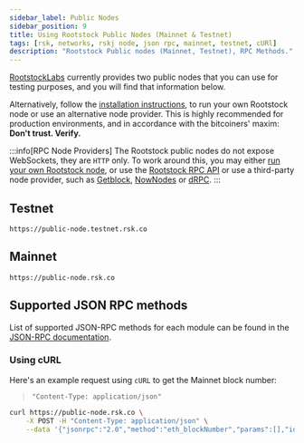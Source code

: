 ```yaml
---
sidebar_label: Public Nodes
sidebar_position: 9
title: Using Rootstock Public Nodes (Mainnet & Testnet)
tags: [rsk, networks, rskj node, json rpc, mainnet, testnet, cURl]
description: "Rootstock Public nodes (Mainnet, Testnet), RPC Methods."
---
```


[RootstockLabs](https://www.rootstocklabs.com/) currently provides two public nodes that you can use
for testing purposes, and you will find that information below.

Alternatively, follow the [installation instructions](/node-operators/setup/installation/),
to run your own Rootstock node or use an alternative node provider.
This is highly recommended for production environments,
and in accordance with the bitcoiners' maxim: **Don't trust. Verify.**

:::info[RPC Node Providers]
The Rootstock public nodes do not expose WebSockets, they are `HTTP` only.
To work around this, you may either [run your own Rootstock node](/node-operators/setup/node-runner/), or use the [Rootstock RPC API](/developers/rpc-api/rootstock/setup/) or use a third-party node provider, such as [Getblock](https://getblock.io/nodes/rsk/), [NowNodes](https://nownodes.io/nodes/rsk) or [dRPC](https://drpc.org/chainlist/rootstock?utm_source=docs&utm_medium=rootstock).
:::

## Testnet

```text
https://public-node.testnet.rsk.co
```

## Mainnet

```text
https://public-node.rsk.co
```

## Supported JSON RPC methods

List of supported JSON-RPC methods for each module can be found in the [JSON-RPC documentation](/node-operators/json-rpc/methods/).

### Using cURL

Here's an example request using `cURL` to get the Mainnet block number:

> `"Content-Type: application/json"`

```bash
curl https://public-node.rsk.co \
    -X POST -H "Content-Type: application/json" \
    --data '{"jsonrpc":"2.0","method":"eth_blockNumber","params":[],"id":1}'
```